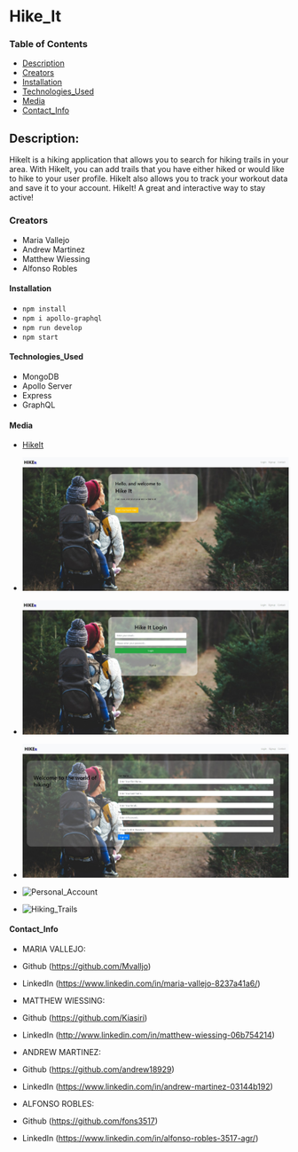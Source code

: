 # Hike_It

### Table of Contents

- [Description](#description)
- [Creators](#creators)
- [Installation](#installation)
- [Technologies_Used](#technologies_used)
- [Media](#media)
- [Contact_Info](#contact_info)

## Description:

HikeIt is a hiking application that allows you to search for hiking trails in your area. With HikeIt, you can add trails that you have either hiked or would like to hike to your user profile. HikeIt also allows you to track your workout data and save it to your account. HikeIt! A great and interactive way to stay active!

### Creators

- Maria Vallejo
- Andrew Martinez
- Matthew Wiessing
- Alfonso Robles

#### Installation

- `npm install`
- `npm i apollo-graphql`
- `npm run develop`
- `npm start`

#### Technologies_Used

- MongoDB
- Apollo Server
- Express
- GraphQL

#### Media

- [HikeIt](https://hikeit2022.herokuapp.com/)

- ![Landing_Page](./client/public/assets/images/LandingPage.jpg)
- ![Login](./client/public/assets/images/Login.jpg)
- ![Sign-up](./client/public/assets/images/SignUp.jpg)
- ![Personal_Account]()
- ![Hiking_Trails]()

#### Contact_Info

- MARIA VALLEJO:
- Github (https://github.com/Mvalljo)
- LinkedIn (https://www.linkedin.com/in/maria-vallejo-8237a41a6/)

- MATTHEW WIESSING:
- Github (https://github.com/Kiasiri)
- LinkedIn (http://www.linkedin.com/in/matthew-wiessing-06b754214)

- ANDREW MARTINEZ:
- Github (https://github.com/andrew18929)
- LinkedIn (https://www.linkedin.com/in/andrew-martinez-03144b192)

- ALFONSO ROBLES:
- Github (https://github.com/fons3517)
- LinkedIn (https://www.linkedin.com/in/alfonso-robles-3517-agr/)
